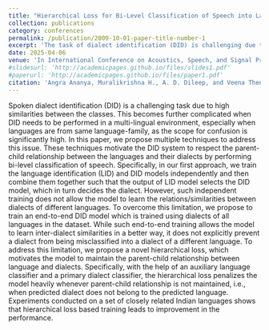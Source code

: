 ```yaml
---
title: "Hierarchical Loss for Bi-Level Classification of Speech into Language and Dialects"
collection: publications
category: conferences
permalink: /publication/2009-10-01-paper-title-number-1
excerpt: 'The task of dialect identification (DID) is challenging due to high inter-class similarity. This becomes further complicated when we consider DID in a multilingual setup. This is because there will now be confusion between the dialects of closely related languages also. To solve this, we propose hierarchical classification. We propose a novel hierarchical classification loss to make use of the parent label.'
date: 2025-04-06
venue: 'In International Conference on Acoustics, Speech, and Signal Processing (ICASSP), Hyderabad, India'
#slidesurl: 'http://academicpages.github.io/files/slides1.pdf'
#paperurl: 'http://academicpages.github.io/files/paper1.pdf'
citation: 'Angra Ananya, Muralikrishna H., A. D. Dileep, and Veena Thenkanidiyoor."Hierarchical Loss for Bi-Level Classification of Speech into Language and Dialects". In International Conference on Acoustics, Speech, and Signal Processing (ICASSP), 2025'
---
```


Spoken dialect identification (DID) is a challenging task due to high similarities between the classes. This becomes further complicated when DID needs to be performed in a multi-lingual environment, especially when languages are from same language-family, as the scope for confusion is significantly high. In this paper, we propose multiple techniques to address this issue. These techniques motivate the DID system to respect the parent-child relationship between the languages and their dialects by performing bi-level classification of speech. Specifically, in our first approach, we train the language identification (LID) and DID models independently and then combine them together such that the output of LID model selects the DID model, which in turn decides the dialect. However, such independent training does not allow the model to learn the relations/similarities between dialects of different languages. To overcome this limitation, we propose to train an end-to-end DID model which is trained using dialects of all languages in the dataset. While such end-to-end training allows the model to learn inter-dialect similarities in a better way, it does not explicitly prevent a dialect from being misclassified into a dialect of a different language. To address this limitation, we propose a novel hierarchical loss, which motivates the model to maintain the parent-child relationship between language and dialects. Specifically, with the help of an auxiliary language classifier and a primary dialect classifier, the hierarchical loss penalizes the model heavily whenever parent-child relationship is not maintained, i.e., when predicted dialect does not belong to the predicted language. Experiments conducted on a set of closely related Indian languages shows that hierarchical loss based training leads to improvement in the performance.

